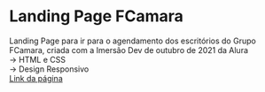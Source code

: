 # Landing Page FCamara
Landing Page para ir para o agendamento dos escritórios do Grupo FCamara, criada com a Imersão Dev de outubro de 2021 da Alura
<br>
&rarr; HTML e CSS<br>
&rarr; Design Responsivo<br>
[Link da página](https://milenaemmert.github.io/landing-page-fcamara/)
